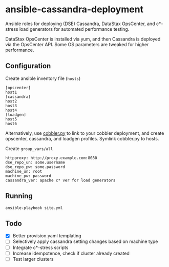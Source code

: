 # ansible-cassandra-deployment

Ansible roles for deploying (DSE) Cassandra, DataStax OpsCenter, and c*-stress load generators for automated performance testing.

DataStax OpsCenter is installed via yum, and then Cassandra is deployed via the OpsCenter API.   Some OS parameters are tweaked for higher performance.

## Configuration

Create ansible inventory file (`hosts`)

    [opscenter]
    host1
    [cassandra]
    host2
    host3
    host4
    [loadgen]
    host5
    host6

Alternatively, use [cobbler.py](http://docs.ansible.com/ansible/intro_dynamic_inventory.html#example-the-cobbler-external-inventory-script) to link to your cobbler deployment, and create opscenter, cassandra, and loadgen profiles.  Symlink cobbler.py to hosts.

Create `group_vars/all`

    httpproxy: http://proxy.example.com:8080
    dse_repo_un: some.username
    dse_repo_pw: some.password
    machine_un: root
    machine_pw: password
    cassandra_ver: apache c* ver for load generators

## Running
    ansible-playbook site.yml

## Todo
- [x] Better provision.yaml templating
- [ ] Selectively apply cassandra setting changes based on machine type
- [ ] Integrate c*-stress scripts
- [ ] Increase idempotence, check if cluster already created
- [ ] Test larger clusters
